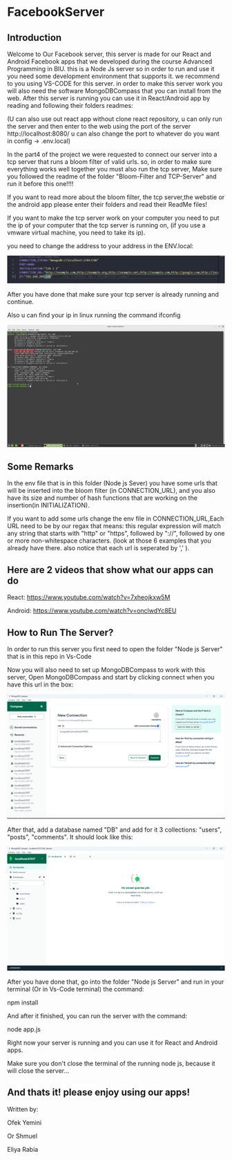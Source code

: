 # FacebookServer

## Introduction

Welcome to Our Facebook server, this server is made for our React and Android Facebook apps that we developed during the course
Advanced Programming in BIU. this is a Node Js server so in order to run and use it you need some development environment that supports it. we recommend to you using VS-CODE for this server. in order to make this server work you will also need the software MongoDBCompass that you can install from the web. After this server is running you can use it in React/Android app by reading and following their folders readmes:

(U can also use out react app without clone react repository, u can only run the server and then enter to the web using the port of the server http://localhost:8080/ u can also change the port to whatever do you want in config -> .env.local)

In the part4 of the project we were requested to connect our server into a tcp server that runs a bloom filter of valid urls.
so, in order to make sure everything works well together you must also run the tcp server, 
Make sure you followed the readme of the folder "Bloom-Filter and TCP-Server" and run it before this one!!!!
 
If you want to read more about the bloom filter, the tcp server,the webstie or the android app please enter their folders and read their ReadMe files!

If you want to make the tcp server work on your computer you need to put the ip of your computer that the tcp server is running on,
(if you use a vmware virtual machine, you need to take its ip).

you need to change the address to your address in the ENV.local: 

![alt text](picsForREADME/ENV.png)

After you have done that make sure your tcp server is already running and continue. 

Also u can find your ip in linux running the command ifconfig

![alt text](picsForREADME/iplinux.png)


## Some Remarks 

In the env file that is in this folder (Node js Sever) you have some urls that will be inserted into the bloom filter (in CONNECTION_URL), and you also have its size and number of hash functions that are working on the insertion(in INITIALIZATION). 

If you want to add some urls change the env file in CONNECTION_URL,Each URL need to be by our regax that means: this regular expression will match any string that starts with "http" or "https", followed by "://", followed by one or more non-whitespace characters. (look at those 6 examples that you already have there. also notice that each url is seperated by ',' ). 


## Here are 2 videos that show what our apps can do

React: https://www.youtube.com/watch?v=7xheojkxw5M 

Android: https://www.youtube.com/watch?v=onclwdYc8EU

## How to Run The Server? 

In order to run this server you first need to open the folder "Node js Server" that is in this repo in Vs-Code

Now you will also need to set up MongoDBCompass to work with this server, 
Open MongoDBCompass and start by clicking connect when you have this url in the box: 

![connectMongo](picsForREADME/1.png)

After that, add a database named "DB" and add for it 3 collections: "users", "posts", "comments". It should look like this: 

![addDB](picsForREADME/2.png)

After you have done that, go into the folder "Node js Server" and run in your terminal (Or in Vs-Code terminal) the command: 

npm install 

And after it finished, you can run the server with the command:

node app.js 

Right now your server is running and you can use it for React and Android apps. 

Make sure you don't close the terminal of the running node js, because it will close the server...

## And thats it! please enjoy using our apps!
Written by: 

Ofek Yemini

Or Shmuel 

Eliya Rabia 







